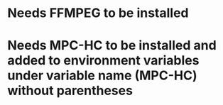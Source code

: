 
# Needs FFMPEG to be installed

# Needs MPC-HC to be installed and added to environment variables under variable name (MPC-HC) without parentheses
